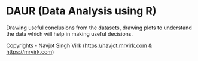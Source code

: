 # DAUR (Data Analysis using R)

Drawing useful conclusions from the datasets, drawing plots to understand the data which will help in making useful decisions.




Copyrights - Navjot Singh Virk (https://navjot.mrvirk.com & https://mrvirk.com)
